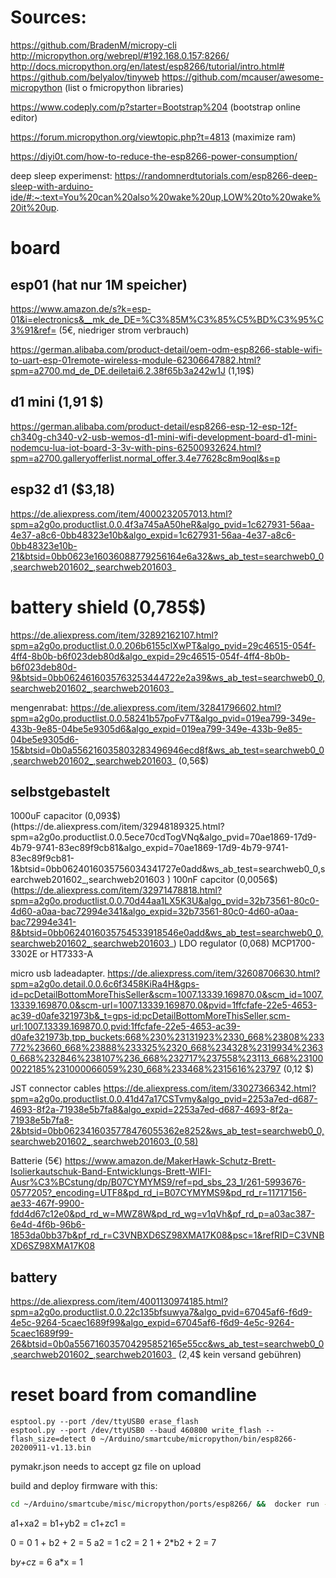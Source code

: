 # Sources:
https://github.com/BradenM/micropy-cli
http://micropython.org/webrepl/#192.168.0.157:8266/
http://docs.micropython.org/en/latest/esp8266/tutorial/intro.html#
https://github.com/belyalov/tinyweb
https://github.com/mcauser/awesome-micropython (list o fmicropython libraries)

https://www.codeply.com/p?starter=Bootstrap%204 (bootstrap online editor)

https://forum.micropython.org/viewtopic.php?t=4813 (maximize ram)

https://diyi0t.com/how-to-reduce-the-esp8266-power-consumption/

deep sleep experimenst:
https://randomnerdtutorials.com/esp8266-deep-sleep-with-arduino-ide/#:~:text=You%20can%20also%20wake%20up,LOW%20to%20wake%20it%20up.

# board
## esp01 (hat nur 1M speicher)
https://www.amazon.de/s?k=esp-01&i=electronics&__mk_de_DE=%C3%85M%C3%85%C5%BD%C3%95%C3%91&ref=
(5€, niedriger strom verbrauch)

https://german.alibaba.com/product-detail/oem-odm-esp8266-stable-wifi-to-uart-esp-01remote-wireless-module-62306647882.html?spm=a2700.md_de_DE.deiletai6.2.38f65b3a242w1J (1,19$)



## d1 mini (1,91 $)
https://german.alibaba.com/product-detail/esp8266-esp-12-esp-12f-ch340g-ch340-v2-usb-wemos-d1-mini-wifi-development-board-d1-mini-nodemcu-lua-iot-board-3-3v-with-pins-62500932624.html?spm=a2700.galleryofferlist.normal_offer.3.4e77628c8m9oql&s=p


## esp32 d1 ($3,18)
https://de.aliexpress.com/item/4000232057013.html?spm=a2g0o.productlist.0.0.4f3a745aA50heR&algo_pvid=1c627931-56aa-4e37-a8c6-0bb48323e10b&algo_expid=1c627931-56aa-4e37-a8c6-0bb48323e10b-21&btsid=0bb0623e16036088779256164e6a32&ws_ab_test=searchweb0_0,searchweb201602_,searchweb201603_

# battery shield (0,785$)
https://de.aliexpress.com/item/32892162107.html?spm=a2g0o.productlist.0.0.206b6155clXwPT&algo_pvid=29c46515-054f-4ff4-8b0b-b6f023deb80d&algo_expid=29c46515-054f-4ff4-8b0b-b6f023deb80d-9&btsid=0bb0624616035763253444722e2a39&ws_ab_test=searchweb0_0,searchweb201602_,searchweb201603_

mengenrabat:
https://de.aliexpress.com/item/32841796602.html?spm=a2g0o.productlist.0.0.58241b57poFv7T&algo_pvid=019ea799-349e-433b-9e85-04be5e9305d6&algo_expid=019ea799-349e-433b-9e85-04be5e9305d6-15&btsid=0b0a556216035803283496946ecd8f&ws_ab_test=searchweb0_0,searchweb201602_,searchweb201603_ (0,56$)


## selbstgebastelt
1000uF capacitor (0,093$) (https://de.aliexpress.com/item/32948189325.html?spm=a2g0o.productlist.0.0.5ece70cdTogVNq&algo_pvid=70ae1869-17d9-4b79-9741-83ec89f9cb81&algo_expid=70ae1869-17d9-4b79-9741-83ec89f9cb81-1&btsid=0bb0624016035756034341727e0add&ws_ab_test=searchweb0_0,searchweb201602_,searchweb201603 )
100nF capcitor (0,0056$)(https://de.aliexpress.com/item/32971478818.html?spm=a2g0o.productlist.0.0.70d44aa1LX5K3U&algo_pvid=32b73561-80c0-4d60-a0aa-bac72994e341&algo_expid=32b73561-80c0-4d60-a0aa-bac72994e341-8&btsid=0bb0624016035754533918546e0add&ws_ab_test=searchweb0_0,searchweb201602_,searchweb201603_)
LDO regulator (0,068) MCP1700-3302E or HT7333-A


micro usb ladeadapter.
https://de.aliexpress.com/item/32608706630.html?spm=a2g0o.detail.0.0.6c6f3458KiRa4H&gps-id=pcDetailBottomMoreThisSeller&scm=1007.13339.169870.0&scm_id=1007.13339.169870.0&scm-url=1007.13339.169870.0&pvid=1ffcfafe-22e5-4653-ac39-d0afe321973b&_t=gps-id:pcDetailBottomMoreThisSeller,scm-url:1007.13339.169870.0,pvid:1ffcfafe-22e5-4653-ac39-d0afe321973b,tpp_buckets:668%230%23131923%2330_668%23808%233772%23660_668%23888%233325%2320_668%234328%2319934%23630_668%232846%238107%236_668%232717%237558%23113_668%231000022185%231000066059%230_668%233468%2315616%23797
 (0,12 $)


JST connector cables
https://de.aliexpress.com/item/33027366342.html?spm=a2g0o.productlist.0.0.41d47a17CSTvmy&algo_pvid=2253a7ed-d687-4693-8f2a-71938e5b7fa8&algo_expid=2253a7ed-d687-4693-8f2a-71938e5b7fa8-2&btsid=0bb0623416035778476055362e8252&ws_ab_test=searchweb0_0,searchweb201602_,searchweb201603_(0,58)


Batterie (5€)
https://www.amazon.de/MakerHawk-Schutz-Brett-Isolierkautschuk-Band-Entwicklungs-Brett-WIFI-Ausr%C3%BCstung/dp/B07CYMYMS9/ref=pd_sbs_23_1/261-5993676-0577205?_encoding=UTF8&pd_rd_i=B07CYMYMS9&pd_rd_r=11717156-ae33-467f-9900-fdd4d67c12e0&pd_rd_w=MWZ8W&pd_rd_wg=v1qVh&pf_rd_p=a03ac387-6e4d-4f6b-96b6-1853da0bb37b&pf_rd_r=C3VNBXD6SZ98XMA17K08&psc=1&refRID=C3VNBXD6SZ98XMA17K08

## battery
https://de.aliexpress.com/item/4001130974185.html?spm=a2g0o.productlist.0.0.22c135bfsuwya7&algo_pvid=67045af6-f6d9-4e5c-9264-5caec1689f99&algo_expid=67045af6-f6d9-4e5c-9264-5caec1689f99-26&btsid=0b0a556716035704295852165e55cc&ws_ab_test=searchweb0_0,searchweb201602_,searchweb201603_ (2,4$ kein versand gebühren)

# reset board from comandline
```
esptool.py --port /dev/ttyUSB0 erase_flash
esptool.py --port /dev/ttyUSB0 --baud 460800 write_flash --flash_size=detect 0 ~/Arduino/smartcube/micropython/bin/esp8266-20200911-v1.13.bin 
```

pymakr.json needs to accept gz file on upload

build and deploy firmware with this:
```bash
cd ~/Arduino/smartcube/misc/micropython/ports/esp8266/ &&  docker run --rm -v $HOME:$HOME -u 1000 -w $PWD larsks/esp-open-sdk make clean  &&  docker run --rm -v $HOME:$HOME -u 1000 -w $PWD larsks/esp-open-sdk make && esptool.py --port /dev/ttyUSB0 erase_flash && esptool.py --port /dev/ttyUSB0 --baud 460800 write_flash --flash_size=detect 0 ~/Arduino/smartcube/misc/micropython/ports/esp8266/build-GENERIC/firmware-combined.bin
```


a1+xa2 =
b1+yb2 =
c1+zc1 =

0            = 0 
1 + b2 + 2 = 5 
a2           = 1 
c2           = 2 
1 + 2*b2 + 2 = 7





b*y+c*z = 6
a*x = 1

